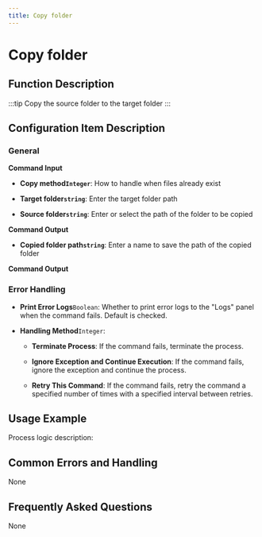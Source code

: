 ```yaml
---
title: Copy folder
---
```


# Copy folder

## Function Description

:::tip 
Copy the source folder to the target folder
:::

## Configuration Item Description

### General

**Command Input**

- **Copy method`Integer`**: How to handle when files already exist

- **Target folder`string`**: Enter the target folder path

- **Source folder`string`**: Enter or select the path of the folder to be copied


**Command Output**

- **Copied folder path`string`**: Enter a name to save the path of the copied folder


**Command Output**

### Error Handling

- **Print Error Logs**`Boolean`: Whether to print error logs to the "Logs" panel when the command fails. Default is checked. 

- **Handling Method**`Integer`:

    - **Terminate Process**: If the command fails, terminate the process.

    - **Ignore Exception and Continue Execution**: If the command fails, ignore the exception and continue the process.

    - **Retry This Command**: If the command fails, retry the command a specified number of times with a specified interval between retries.

## Usage Example

Process logic description:

## Common Errors and Handling

None

## Frequently Asked Questions

None

